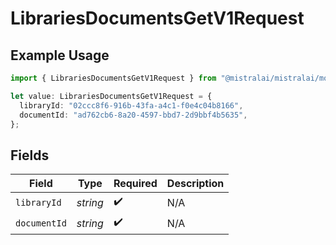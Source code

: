# LibrariesDocumentsGetV1Request

## Example Usage

```typescript
import { LibrariesDocumentsGetV1Request } from "@mistralai/mistralai/models/operations";

let value: LibrariesDocumentsGetV1Request = {
  libraryId: "02ccc8f6-916b-43fa-a4c1-f0e4c04b8166",
  documentId: "ad762cb6-8a20-4597-bbd7-2d9bbf4b5635",
};
```

## Fields

| Field              | Type               | Required           | Description        |
| ------------------ | ------------------ | ------------------ | ------------------ |
| `libraryId`        | *string*           | :heavy_check_mark: | N/A                |
| `documentId`       | *string*           | :heavy_check_mark: | N/A                |
